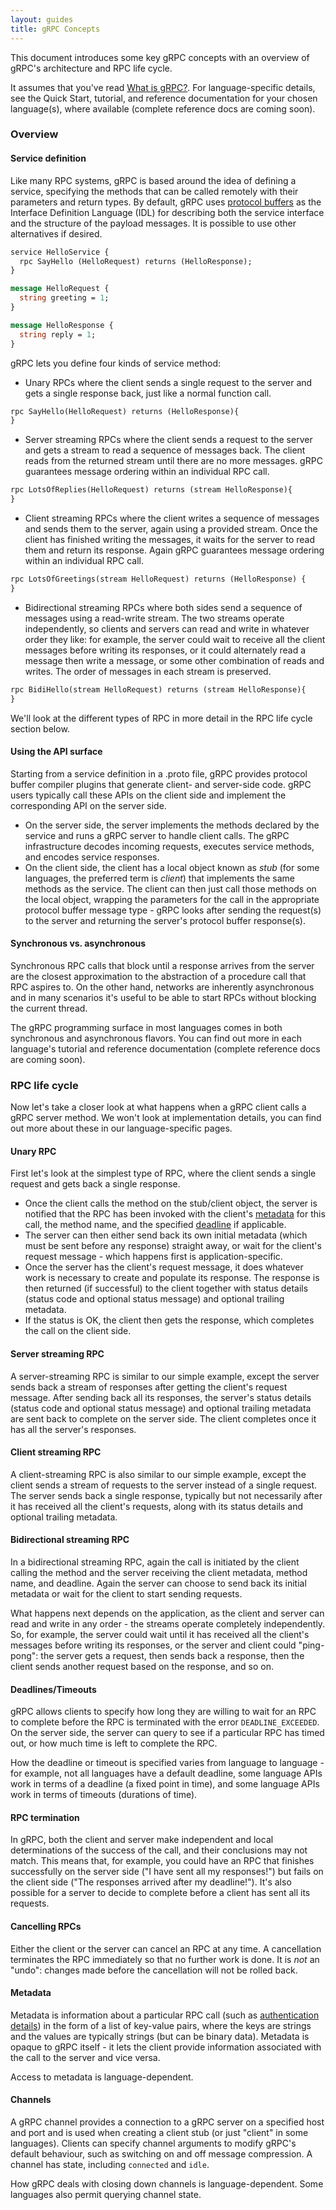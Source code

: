```yaml
---
layout: guides
title: gRPC Concepts
---
```

<p class="lead">This document introduces some key gRPC concepts with an overview
of gRPC's architecture and RPC life cycle.</p> 

It assumes that you've read [What is gRPC?](/docs/guides). For
language-specific details, see the Quick Start, tutorial, and reference
documentation for your chosen language(s), where available (complete reference
docs are coming soon).

<div id="toc" class="toc mobile-toc"></div>

### Overview

#### Service definition

Like many RPC systems, gRPC is based around the idea of defining a service,
specifying the methods that can be called remotely with their parameters and
return types. By default, gRPC uses [protocol
buffers](https://developers.google.com/protocol-buffers/) as the Interface
Definition Language (IDL) for describing both the service interface and the
structure of the payload messages. It is possible to use other alternatives if
desired.

```proto
service HelloService {
  rpc SayHello (HelloRequest) returns (HelloResponse);
}

message HelloRequest {
  string greeting = 1;
}

message HelloResponse {
  string reply = 1;
}
```


gRPC lets you define four kinds of service method:

- Unary RPCs where the client sends a single request to the server and gets a
  single response back, just like a normal function call.

```proto
rpc SayHello(HelloRequest) returns (HelloResponse){
}
```

- Server streaming RPCs where the client sends a request to the server and gets
  a stream to read a sequence of messages back. The client reads from the
  returned stream until there are no more messages. gRPC guarantees message
  ordering within an individual RPC call.

```proto
rpc LotsOfReplies(HelloRequest) returns (stream HelloResponse){
}
```

- Client streaming RPCs where the client writes a sequence of messages and sends
  them to the server, again using a provided stream. Once the client has
  finished writing the messages, it waits for the server to read them and return
  its response.  Again gRPC guarantees message ordering within an individual RPC
  call.

```proto
rpc LotsOfGreetings(stream HelloRequest) returns (HelloResponse) {
}
```

- Bidirectional streaming RPCs where both sides send a sequence of messages
  using a read-write stream. The two streams operate independently, so clients
  and servers can read and write in whatever order they like: for example, the
  server could wait to receive all the client messages before writing its
  responses, or it could alternately read a message then write a message, or
  some other combination of reads and writes. The order of messages in each
  stream is preserved.

```proto
rpc BidiHello(stream HelloRequest) returns (stream HelloResponse){
}
```

We'll look at the different types of RPC in more detail in the RPC life cycle section below.

#### Using the API surface

Starting from a service definition in a .proto file, gRPC provides protocol
buffer compiler plugins that generate client- and server-side code. gRPC users
typically call these APIs on the client side and implement the corresponding API
on the server side.

- On the server side, the server implements the methods declared by the service
  and runs a gRPC server to handle client calls. The gRPC infrastructure decodes
  incoming requests, executes service methods, and encodes service responses.
- On the client side, the client has a local object known as *stub* (for some
  languages, the preferred term is *client*) that implements the same methods as
  the service. The client can then just call those methods on the local object,
  wrapping the parameters for the call in the appropriate protocol buffer
  message type - gRPC looks after sending the request(s) to the server and
  returning the server's protocol buffer response(s).

#### Synchronous vs. asynchronous

Synchronous RPC calls that block until a response arrives from the server are
the closest approximation to the abstraction of a procedure call that RPC
aspires to. On the other hand, networks are inherently asynchronous and in many
scenarios it's useful to be able to start RPCs without blocking the current
thread.

The gRPC programming surface in most languages comes in both synchronous and
asynchronous flavors. You can find out more in each language's tutorial and
reference documentation (complete reference docs are coming soon).

### RPC life cycle

Now let's take a closer look at what happens when a gRPC client calls a gRPC
server method. We won't look at implementation details, you can find out more
about these in our language-specific pages.

#### Unary RPC

First let's look at the simplest type of RPC, where the client sends a single request and gets back a single response.

- Once the client calls the method on the stub/client object, the server is
  notified that the RPC has been invoked with the client's [metadata](#metadata)
  for this call, the method name, and the specified [deadline](#deadlines) if
  applicable.
- The server can then either send back its own initial metadata (which must be
  sent before any response) straight away, or wait for the client's request
  message - which happens first is application-specific.
- Once the server has the client's request message, it does whatever work is
  necessary to create and populate its response. The response is then returned
  (if successful) to the client together with status details (status code and
  optional status message) and optional trailing metadata.
- If the status is OK, the client then gets the response, which completes the
  call on the client side.

#### Server streaming RPC

A server-streaming RPC is similar to our simple example, except the server sends
back a stream of responses after getting the client's request message. After
sending back all its responses, the server's status details (status code and
optional status message) and optional trailing metadata are sent back to
complete on the server side. The client completes once it has all the server's
responses.

#### Client streaming RPC

A client-streaming RPC is also similar to our simple example, except the client
sends a stream of requests to the server instead of a single request. The server
sends back a single response, typically but not necessarily after it has
received all the client's requests, along with its status details and optional
trailing metadata.

#### Bidirectional streaming RPC

In a bidirectional streaming RPC, again the call is initiated by the client
calling the method and the server receiving the client metadata, method name,
and deadline. Again the server can choose to send back its initial metadata or
wait for the client to start sending requests.

What happens next depends on the application, as the client and server can read
and write in any order - the streams operate completely independently. So, for
example, the server could wait until it has received all the client's messages
before writing its responses, or the server and client could "ping-pong": the
server gets a request, then sends back a response, then the client sends another
request based on the response, and so on.

<a name="deadlines"></a>

#### Deadlines/Timeouts

gRPC allows clients to specify how long they are willing to wait for an RPC to
complete before the RPC is terminated with the error `DEADLINE_EXCEEDED`. On
the server side, the server can query to see if a particular RPC has timed out,
or how much time is left to complete the RPC.

How the deadline or timeout is specified varies from language to language - for
example, not all languages have a default deadline, some language APIs work in
terms of a deadline (a fixed point in time), and some language APIs work in
terms of timeouts (durations of time).

#### RPC termination

In gRPC, both the client and server make independent and local determinations of
the success of the call, and their conclusions may not match. This means that,
for example, you could have an RPC that finishes successfully on the server side
("I have sent all my responses!") but fails on the client side ("The responses
arrived after my deadline!"). It's also possible for a server to decide to
complete before a client has sent all its requests.

#### Cancelling RPCs

Either the client or the server can cancel an RPC at any time. A cancellation
terminates the RPC immediately so that no further work is done. It is *not* an
"undo": changes made before the cancellation will not be rolled back.

<a name="metadata"></a>

#### Metadata

Metadata is information about a particular RPC call (such as <a href="/docs/guides/auth/">authentication details</a>) in the
form of a list of key-value pairs, where the keys are strings and the values are
typically strings (but can be binary data). Metadata is opaque to gRPC itself -
it lets the client provide information associated with the call to the server
and vice versa.

Access to metadata is language-dependent.

#### Channels

A gRPC channel provides a connection to a gRPC server on a specified host and
port and is used when creating a client stub (or just "client" in some
languages). Clients can specify channel arguments to modify gRPC's default
behaviour, such as switching on and off message compression. A channel has
state, including <code>connected</code> and <code>idle</code>.

How gRPC deals with closing down channels is language-dependent. Some languages
also permit querying channel state.

